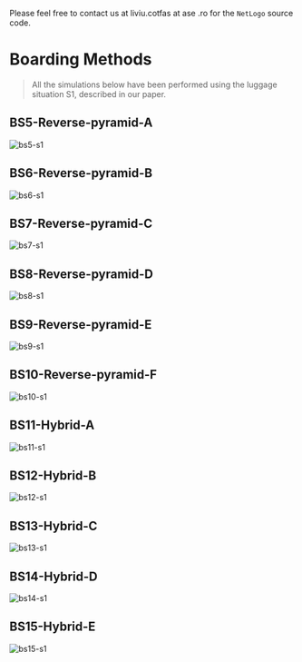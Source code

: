 Please feel free to contact us at liviu.cotfas at ase .ro for the `NetLogo` source code.

# Boarding Methods

> All the simulations below have been performed using the luggage situation S1, described in our paper.

## BS5-Reverse-pyramid-A
![bs5-s1](recordings/bs5-s1.gif)

## BS6-Reverse-pyramid-B
![bs6-s1](recordings/bs6-s1.gif)

## BS7-Reverse-pyramid-C
![bs7-s1](recordings/bs7-s1.gif)

## BS8-Reverse-pyramid-D
![bs8-s1](recordings/bs8-s1.gif)

## BS9-Reverse-pyramid-E
![bs9-s1](recordings/bs9-s1.gif)

## BS10-Reverse-pyramid-F
![bs10-s1](recordings/bs10-s1.gif)

## BS11-Hybrid-A
![bs11-s1](recordings/bs11-s1.gif)

## BS12-Hybrid-B
![bs12-s1](recordings/bs12-s1.gif)

## BS13-Hybrid-C
![bs13-s1](recordings/bs13-s1.gif)

## BS14-Hybrid-D
![bs14-s1](recordings/bs14-s1.gif)

## BS15-Hybrid-E
![bs15-s1](recordings/bs15-s1.gif)
